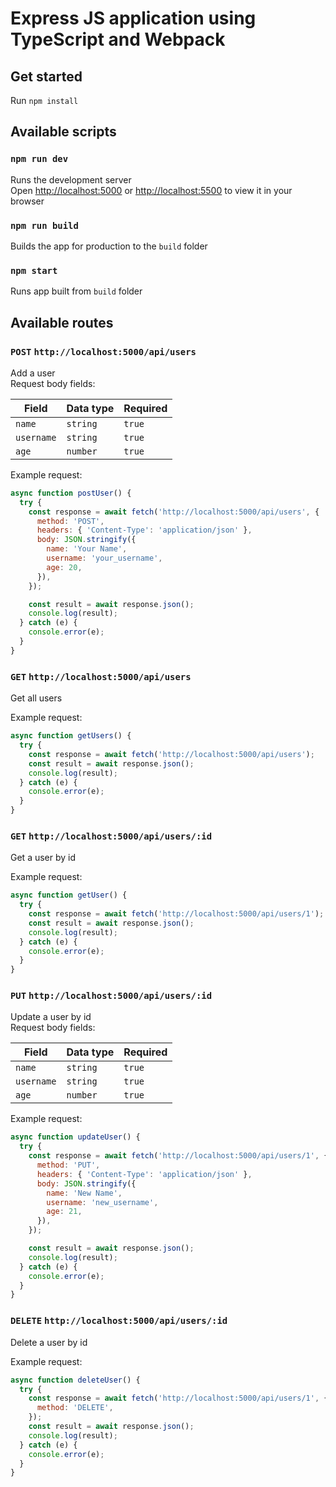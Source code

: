 # Express JS application using TypeScript and Webpack

## Get started

Run `npm install`

## Available scripts

### `npm run dev`

Runs the development server\
Open [http://localhost:5000](http://localhost:5000) or [http://localhost:5500](http://localhost:5500) to view it in your browser

### `npm run build`

Builds the app for production to the `build` folder

### `npm start`

Runs app built from `build` folder

## Available routes

### `POST` `http://localhost:5000/api/users`

Add a user\
Request body fields:

| Field      | Data type | Required |
| ---------- | --------- | -------- |
| `name`     | `string`  | `true`   |
| `username` | `string`  | `true`   |
| `age`      | `number`  | `true`   |

Example request:

```javascript
async function postUser() {
  try {
    const response = await fetch('http://localhost:5000/api/users', {
      method: 'POST',
      headers: { 'Content-Type': 'application/json' },
      body: JSON.stringify({
        name: 'Your Name',
        username: 'your_username',
        age: 20,
      }),
    });

    const result = await response.json();
    console.log(result);
  } catch (e) {
    console.error(e);
  }
}
```

### `GET` `http://localhost:5000/api/users`

Get all users

Example request:

```javascript
async function getUsers() {
  try {
    const response = await fetch('http://localhost:5000/api/users');
    const result = await response.json();
    console.log(result);
  } catch (e) {
    console.error(e);
  }
}
```

### `GET` `http://localhost:5000/api/users/:id`

Get a user by id

Example request:

```javascript
async function getUser() {
  try {
    const response = await fetch('http://localhost:5000/api/users/1');
    const result = await response.json();
    console.log(result);
  } catch (e) {
    console.error(e);
  }
}
```

### `PUT` `http://localhost:5000/api/users/:id`

Update a user by id\
Request body fields:

| Field      | Data type | Required |
| ---------- | --------- | -------- |
| `name`     | `string`  | `true`   |
| `username` | `string`  | `true`   |
| `age`      | `number`  | `true`   |

Example request:

```javascript
async function updateUser() {
  try {
    const response = await fetch('http://localhost:5000/api/users/1', {
      method: 'PUT',
      headers: { 'Content-Type': 'application/json' },
      body: JSON.stringify({
        name: 'New Name',
        username: 'new_username',
        age: 21,
      }),
    });

    const result = await response.json();
    console.log(result);
  } catch (e) {
    console.error(e);
  }
}
```

### `DELETE` `http://localhost:5000/api/users/:id`

Delete a user by id

Example request:

```javascript
async function deleteUser() {
  try {
    const response = await fetch('http://localhost:5000/api/users/1', {
      method: 'DELETE',
    });
    const result = await response.json();
    console.log(result);
  } catch (e) {
    console.error(e);
  }
}
```
